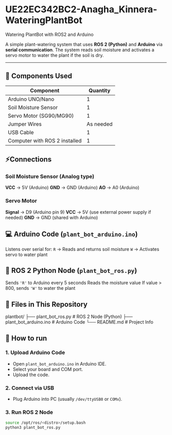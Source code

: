 # UE22EC342BC2-Anagha_Kinnera-WateringPlantBot

Watering PlantBot with ROS2 and Arduino

A simple plant-watering system that uses **ROS 2 (Python)** and **Arduino** via **serial communication**. The system reads soil moisture and activates a servo motor to water the plant if the soil is dry.

---

## 🧰 Components Used

| Component              | Quantity |
|------------------------|----------|
| Arduino UNO/Nano       | 1        |
| Soil Moisture Sensor   | 1        |
| Servo Motor (SG90/MG90)| 1        |
| Jumper Wires           | As needed|
| USB Cable              | 1        |
| Computer with ROS 2 installed | 1 |



## ⚡Connections

### Soil Moisture Sensor (Analog type)
**VCC** → 5V (Arduino)
**GND** → GND (Arduino)
**AO**  → A0 (Arduino)

### Servo Motor
**Signal** → D9 (Arduino pin 9)
**VCC** → 5V (use external power supply if needed)
**GND** → GND (shared with Arduino)



## 💻 Arduino Code (`plant_bot_arduino.ino`)

 Listens over serial for:
   `R` → Reads and returns soil moisture
   `W` → Activates servo to water plant



## 🐍 ROS 2 Python Node (`plant_bot_ros.py`)

 Sends `'R'` to Arduino every 5 seconds
 Reads the moisture value
 If value > 800, sends `'W'` to water the plant


## 📁 Files in This Repository

plantbot/
├── plant_bot_ros.py # ROS 2 Node (Python)
├── plant_bot_arduino.ino # Arduino Code
└── README.md # Project Info


## 🚀 How to run

### 1. Upload Arduino Code
- Open `plant_bot_arduino.ino` in Arduino IDE.
- Select your board and COM port.
- Upload the code.

### 2. Connect via USB
- Plug Arduino into PC (usually `/dev/ttyUSB0` or `COMx`).

### 3. Run ROS 2 Node
```bash
source /opt/ros/<distro>/setup.bash
python3 plant_bot_ros.py

